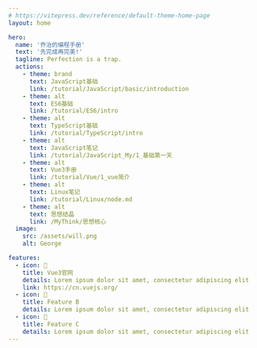 ```yaml
---
# https://vitepress.dev/reference/default-theme-home-page
layout: home

hero:
  name: '乔治的编程手册'
  text: '先完成再完美!'
  tagline: Perfection is a trap.
  actions:
    - theme: brand
      text: JavaScript基础
      link: /tutorial/JavaScript/basic/introduction
    - theme: alt
      text: ES6基础
      link: /tutorial/ES6/intro
    - theme: alt
      text: TypeScript基础
      link: /tutorial/TypeScript/intro
    - theme: alt
      text: JavaScript笔记
      link: /tutorial/JavaScript_My/1_基础第一天
    - theme: alt
      text: Vue3手册
      link: /tutorial/Vue/1_vue简介
    - theme: alt
      text: Linux笔记
      link: /tutorial/Linux/node.md
    - theme: alt
      text: 思想结晶
      link: /MyThink/思想核心
  image:
    src: /assets/will.png
    alt: George

features:
  - icon: 🚀
    title: Vue3官网
    details: Lorem ipsum dolor sit amet, consectetur adipiscing elit
    link: https://cn.vuejs.org/
  - icon: 🚀
    title: Feature B
    details: Lorem ipsum dolor sit amet, consectetur adipiscing elit
  - icon: 🚀
    title: Feature C
    details: Lorem ipsum dolor sit amet, consectetur adipiscing elit
---
```

